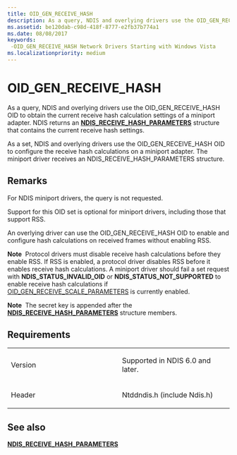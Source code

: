 ```yaml
---
title: OID_GEN_RECEIVE_HASH
description: As a query, NDIS and overlying drivers use the OID_GEN_RECEIVE_HASH OID to obtain the current receive hash calculation settings of a miniport adapter.
ms.assetid: be120dab-c98d-418f-8777-e2fb37b774a1
ms.date: 08/08/2017
keywords: 
 -OID_GEN_RECEIVE_HASH Network Drivers Starting with Windows Vista
ms.localizationpriority: medium
---
```


# OID\_GEN\_RECEIVE\_HASH


As a query, NDIS and overlying drivers use the OID\_GEN\_RECEIVE\_HASH OID to obtain the current receive hash calculation settings of a miniport adapter. NDIS returns an [**NDIS\_RECEIVE\_HASH\_PARAMETERS**](https://docs.microsoft.com/windows-hardware/drivers/ddi/ntddndis/ns-ntddndis-_ndis_receive_hash_parameters) structure that contains the current receive hash settings.

As a set, NDIS and overlying drivers use the OID\_GEN\_RECEIVE\_HASH OID to configure the receive hash calculations on a miniport adapter. The miniport driver receives an NDIS\_RECEIVE\_HASH\_PARAMETERS structure.

Remarks
-------

For NDIS miniport drivers, the query is not requested.

Support for this OID set is optional for miniport drivers, including those that support RSS.

An overlying driver can use the OID\_GEN\_RECEIVE\_HASH OID to enable and configure hash calculations on received frames without enabling RSS.

**Note**  Protocol drivers must disable receive hash calculations before they enable RSS. If RSS is enabled, a protocol driver disables RSS before it enables receive hash calculations. A miniport driver should fail a set request with **NDIS\_STATUS\_INVALID\_OID** or **NDIS\_STATUS\_NOT\_SUPPORTED** to enable receive hash calculations if [OID\_GEN\_RECEIVE\_SCALE\_PARAMETERS](oid-gen-receive-scale-parameters.md) is currently enabled.

 

**Note**  The secret key is appended after the [**NDIS\_RECEIVE\_HASH\_PARAMETERS**](https://docs.microsoft.com/windows-hardware/drivers/ddi/ntddndis/ns-ntddndis-_ndis_receive_hash_parameters) structure members.

 

Requirements
------------

<table>
<colgroup>
<col width="50%" />
<col width="50%" />
</colgroup>
<tbody>
<tr class="odd">
<td><p>Version</p></td>
<td><p>Supported in NDIS 6.0 and later.</p></td>
</tr>
<tr class="even">
<td><p>Header</p></td>
<td>Ntddndis.h (include Ndis.h)</td>
</tr>
</tbody>
</table>

## See also


[**NDIS\_RECEIVE\_HASH\_PARAMETERS**](https://docs.microsoft.com/windows-hardware/drivers/ddi/ntddndis/ns-ntddndis-_ndis_receive_hash_parameters)

 

 




